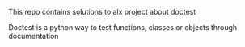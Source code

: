 This repo contains solutions to alx project about doctest

Doctest is a python way to test functions, classes or objects through documentation

